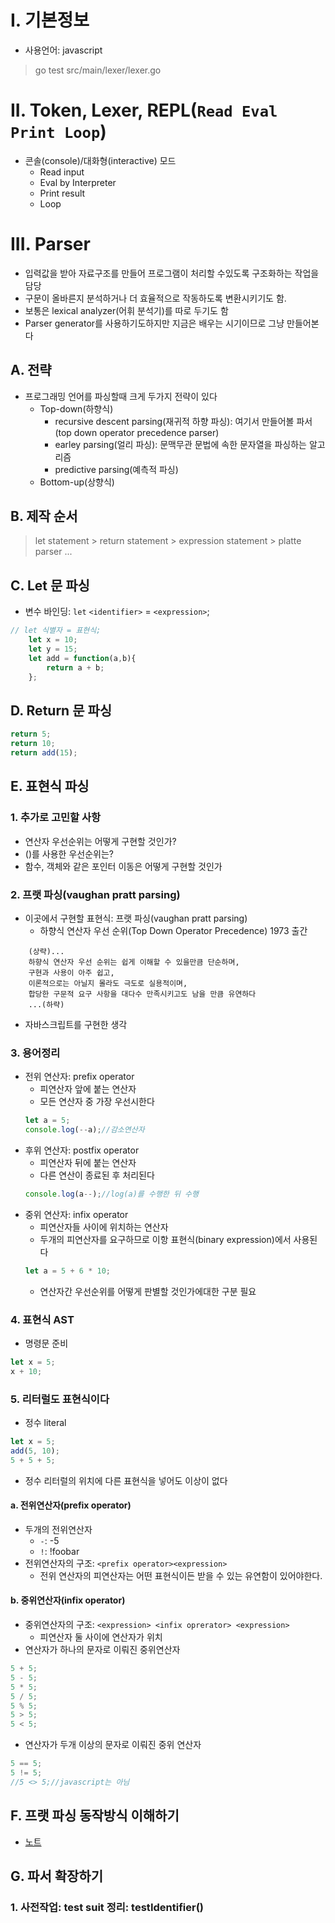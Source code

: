 # I. 기본정보
- 사용언어: javascript
> go test src/main/lexer/lexer.go
# II. Token, Lexer, REPL(`Read Eval Print Loop`)
- 콘솔(console)/대화형(interactive) 모드
  - Read input
  - Eval by Interpreter
  - Print result
  - Loop
# III. Parser
- 입력값을 받아 자료구조를 만들어 프로그램이 처리할 수있도록 구조화하는 작업을 담당
- 구문이 올바른지 분석하거나 더 효율적으로 작동하도록 변환시키기도 함. 
- 보통은 lexical analyzer(어휘 분석기)를 따로 두기도 함
- Parser generator를 사용하기도하지만 지금은 배우는 시기이므로 그냥 만들어본다
## A. 전략
- 프로그래밍 언어를 파싱할때 크게 두가지 전략이 있다
  - Top-down(하향식)
    - recursive descent parsing(재귀적 하향 파싱): 여기서 만들어볼 파서(top down operator precedence parser)
    - earley parsing(얼리 파싱): 문맥무관 문법에 속한 문자열을 파싱하는 알고리즘
    - predictive parsing(예측적 파싱)
  - Bottom-up(상향식)
## B. 제작 순서
> let statement > return statement > expression statement > platte parser ...
## C. Let 문 파싱
- 변수 바인딩: `let` `<identifier>` = `<expression>`;
```javascript
// let 식별자 = 표현식;
    let x = 10;
    let y = 15;
    let add = function(a,b){
        return a + b;
    };
```
## D. Return 문 파싱
```javascript
return 5;
return 10;
return add(15);
```
## E. 표현식 파싱
### 1. 추가로 고민할 사항
  - 연산자 우선순위는 어떻게 구현할 것인가?
  - ()를 사용한 우선순위는?
  - 함수, 객체와 같은 포인터 이동은 어떻게 구현할 것인가
### 2. 프랫 파싱(vaughan pratt parsing)
- 이곳에서 구현할 표현식: 프랫 파싱(vaughan pratt parsing)
  - 하향식 연산자 우선 순위(Top Down Operator Precedence) 1973 출간
```
    (상략)...
    하향식 연산자 우선 순위는 쉽게 이해할 수 있을만큼 단순하며, 
    구현과 사용이 아주 쉽고, 
    이론적으로는 아닐지 몰라도 극도로 실용적이며, 
    합당한 구문적 요구 사항을 대다수 만족시키고도 남을 만큼 유연하다
    ...(하략)
```
- 자바스크립트를 구현한 생각
### 3. 용어정리
- 전위 연산자: prefix operator
  - 피연산자 앞에 붙는 연산자
  - 모든 연산자 중 가장 우선시한다
  ```javascript
  let a = 5; 
  console.log(--a);//감소연산자
  ``` 
- 후위 연산자: postfix operator
  - 피연산자 뒤에 붙는 연산자
  - 다른 연산이 종료된 후 처리된다
  ```javascript
  console.log(a--);//log(a)를 수행한 뒤 수행
  ```
- 중위 연산자: infix operator
  - 피연산자들 사이에 위치하는 연산자
  - 두개의 피연산자를 요구하므로 이항 표현식(binary expression)에서 사용된다
  ```javascript
  let a = 5 + 6 * 10;  
  ```
  - 연산자간 우선순위를 어떻게 판별할 것인가에대한 구분 필요
### 4. 표현식 AST
- 명령문 준비
```javascript
let x = 5;
x + 10;
```
### 5. 리터럴도 표현식이다
- 정수 literal
```javascript
let x = 5;
add(5, 10);
5 + 5 + 5;
```
- 정수 리터럴의 위치에 다른 표현식을 넣어도 이상이 없다
#### a. 전위연산자(prefix operator)
- 두개의 전위연산자
  - `-`: -5
  - `!`: !foobar
- 전위연산자의 구조: `<prefix operator><expression>`
  - 전위 연산자의 피연산자는 어떤 표현식이든 받을 수 있는 유연함이 있어야한다. 
#### b. 중위연산자(infix operator)
- 중위연산자의 구조: `<expression> <infix oprerator> <expression>`
  - 피연산자 둘 사이에 연산자가 위치
- 연산자가 하나의 문자로 이뤄진 중위연산자
```javascript
5 + 5;
5 - 5;
5 * 5; 
5 / 5; 
5 % 5;
5 > 5;
5 < 5;
```
- 연산자가 두개 이상의 문자로 이뤄진 중위 연산자
```javascript
5 == 5;
5 != 5;
//5 <> 5;//javascript는 아님
```
## F. 프랫 파싱 동작방식 이해하기
- [노트](note/프랫%20파싱의%20동작.md)

## G. 파서 확장하기
### 1. 사전작업: test suit 정리: testIdentifier()



